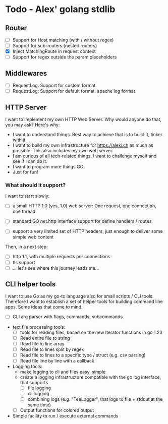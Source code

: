 # Todo - Alex' golang stdlib

## Router

* [ ] Support for Host matching (with / without regex)
* [ ] Support for sub-routers (nested routers)
* [x] Inject MatchingRoute in request context
* [ ] Support for regex outside the param placeholders

## Middlewares

* [ ] RequestLog: Support for custom format
* [ ] RequestLog: Support for default format: apache log format

## HTTP Server

I want to implement my own HTTP Web Server. Why would anyone do that, you may ask? Here's why:

* I want to understand things. Best way to achieve that is to build it, tinker with it.
* I want to build my own infrastructure for https://alexi.ch as much as possible. This also includes my own web server.
* I am curious of all tech-related things. I want to challenge myself and see if I can do it.
* I want to program more things GO.
* Just for fun!

### What should it support?

I want to start slowly:

* [ ] a small HTTP 1.0 (yes, 1.0) web server: One request, one connection, one thread.
* [ ] standard GO net.http interface support for define handlers / routes
* [ ] support a very limited set of HTTP headers, just enough to deliver some simple web content


Then, in a next step:
* [ ] http 1.1, with multiple requests per connections
* [ ] tls support
* [ ] ... let's see where this journey leads me...

## CLI helper tools

I want to use Go as my go-to language also for small scripts / CLI tools. Therefore I want to establish a set of helper tools for building command line apps.
Some ideas that come to mind:

* [ ] CLI arg parser with flags, commands, subcommands
* text file processing tools:
  * [ ] tools for reading files, based on the new Iterator functions in go 1.23
  * [ ] Read entire file to string
  * [ ] Read file to line array
  * [ ] Read file to lines split by regex
  * [ ] Read file to lines to a specific type / struct (e.g. csv parsing)
  * [ ] Read file line by line with a callback
* Logging tools:
  * make logging to cli and files easy, simple
  * create a logging infrastructure compatible with the go log interface, that supports
	* [ ] file logging
	* [ ] cli logging
	* [ ] combining logs (e.g. "TeeLogger", that logs to file + stdout at the same time)
  * [ ] Output functions for colored output
* Simple facility to run / execute external commands

